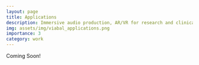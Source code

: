 ```yaml
---
layout: page
title: Applications
description: Immersive audio production, AR/VR for research and clinical audiology, auditory perceptual training, immersive auditory displays
img: assets/img/viabal_applications.png
importance: 3
category: work
---
```


Coming Soon!
